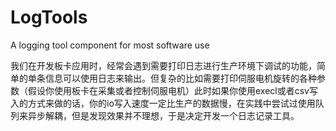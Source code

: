 # LogTools
A logging tool component for most software use

我们在开发板卡应用时，经常会遇到需要打印日志进行生产环境下调试的功能，简单的单条信息可以使用日志来输出。但复杂的比如需要打印伺服电机旋转的各种参数（假设你使用板卡在采集或者控制伺服电机）此时如果你使用execl或者csv写入的方式来做的话，你的io写入速度一定比生产的数据慢，在实践中尝试过使用队列来异步解耦，但是发现效果并不理想，于是决定开发一个日志记录工具。
